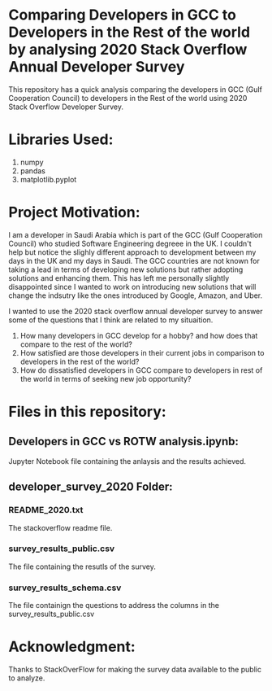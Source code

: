 # Comparing Developers in GCC to Developers in the Rest of the world by analysing 2020 Stack Overflow Annual Developer Survey
This repository has a quick analysis comparing the developers in GCC (Gulf Cooperation Council) to developers in the Rest of the world using 2020 Stack Overflow Developer Survey. 

# Libraries Used:
1. numpy
2. pandas
3. matplotlib.pyplot

# Project Motivation:
I am a developer in Saudi Arabia which is part of the GCC (Gulf Cooperation Council) who studied Software Engineering degreee in the UK. I couldn't help but notice the slighly different approach to development between my days in the UK and my days in Saudi. The GCC countries are not known for taking a lead in terms of developing new solutions but rather adopting solutions and enhancing them. This has left me personally slightly disappointed since I wanted to work on introducing new solutions that will change the indsutry like the ones introduced by Google, Amazon, and Uber.

I wanted to use the 2020 stack overflow annual developer survey to answer some of the questions that I think are related to my situaition.

1. How many developers in GCC develop for a hobby? and how does that compare to the rest of the world?
2. How satisfied are those developers in their current jobs in comparison to developers in the rest of the world?
3. How do dissatisfied developers in GCC compare to developers in rest of the world in terms of seeking new job opportunity?

# Files in this repository:
## Developers in GCC vs ROTW analysis.ipynb:
Jupyter Notebook file containing the anlaysis and the results achieved. 
## developer_survey_2020 Folder:
### README_2020.txt
The stackoverflow readme file.
### survey_results_public.csv
The file containing the resutls of the survey. 
### survey_results_schema.csv
The file containign the questions to address the columns in the survey_results_public.csv

# Acknowledgment:
Thanks to StackOverFlow for making the survey data available to the public to analyze. 

